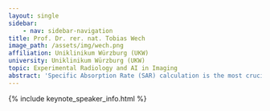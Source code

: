 ```yaml
---
layout: single
sidebar:
    - nav: sidebar-navigation
title: Prof. Dr. rer. nat. Tobias Wech
image_path: /assets/img/wech.png
affiliation: Uniklinikum Würzburg (UKW)
university: Uniklinikum Würzburg (UKW)
topic: Experimental Radiology and AI in Imaging
abstract: 'Specific Absorption Rate (SAR) calculation is the most crucial analysis at ultra-high-field (UHF) 7T MRI, as it is related to patient safety. Current SAR computation methods rely on computationally intensive simulations, which are often impractically long for real-time clinical use. **Goal:** This study aims to develop a physics-informed neural network (PINN) capable of predicting electromagnetic (EM) field distribution at 7T MRI. **Approach**: A neural network is trained using data generated from EM simulations. One of Maxwell’s equations is implemented as a physical constraint within the neural network to improve the accuracy of the field prediction. **Results**: Introducing physics into neural networks enhances EM field prediction accuracy across the entire simulation domain. **Impact:** This study proposes a deep learning-based method for EM field prediction, which, by significantly reducing the computational time, can enable safer and more accessible 7T MRI. '
---
```


{% include keynote_speaker_info.html %}